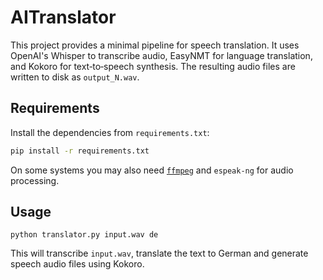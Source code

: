 # AITranslator

This project provides a minimal pipeline for speech translation. It uses OpenAI's Whisper to transcribe audio, EasyNMT for language translation, and Kokoro for text‑to‑speech synthesis. The resulting audio files are written to disk as `output_N.wav`.

## Requirements
Install the dependencies from `requirements.txt`:
```bash
pip install -r requirements.txt
```

On some systems you may also need [`ffmpeg`](https://ffmpeg.org/) and `espeak-ng` for audio processing.

## Usage
```
python translator.py input.wav de
```
This will transcribe `input.wav`, translate the text to German and generate speech audio files using Kokoro.
